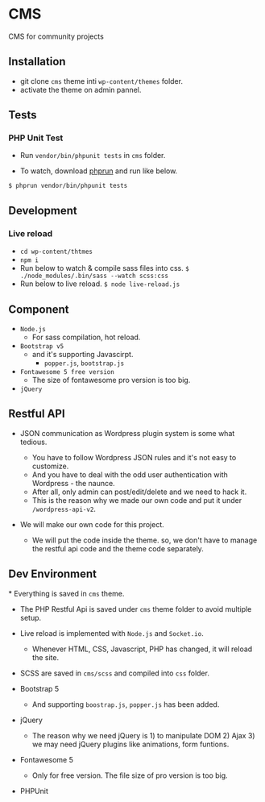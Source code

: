 # CMS

CMS for community projects

## Installation

* git clone `cms` theme inti `wp-content/themes` folder.
* activate the theme on admin pannel.


## Tests

### PHP Unit Test

* Run `vendor/bin/phpunit tests` in `cms` folder.

* To watch, download [phprun](https://www.npmjs.com/package/phprun) and run like below.
```shell script
$ phprun vendor/bin/phpunit tests
```

## Development

### Live reload

* `cd wp-content/thtmes`
* `npm i`
* Run below to watch & compile sass files into css.
  `$ ./node_modules/.bin/sass --watch scss:css`
* Run below to live reload.
  `$ node live-reload.js`



## Component

* `Node.js`
  * For sass compilation, hot reload.
* `Bootstrap v5`
  * and it's supporting Javascirpt.
    * `popper.js`, `bootstrap.js`
* `Fontawesome 5 free version`
  * The size of fontawesome pro version is too big.
* `jQuery`


## Restful API

* JSON communication as Wordpress plugin system is some what tedious.
  * You have to follow Wordpress JSON rules and it's not easy to customize.
  * And you have to deal with the odd user authentication with Wordpress - the naunce.
  * After all, only admin can post/edit/delete and we need to hack it.
  * This is the reason why we made our own code and put it under `/wordpress-api-v2`.

* We will make our own code for this project.
  * We will put the code inside the theme. so, we don't have to manage the restful api code and the theme code separately.


## Dev Environment


​* Everything is saved in `cms` theme.
  * The PHP Restful Api is saved under `cms` theme folder to avoid multiple setup.

* Live reload is implemented with `Node.js` and `Socket.io`.
  * Whenever HTML, CSS, Javascript, PHP has changed, it will reload the site.

* SCSS are saved in `cms/scss` and compiled into `css` folder.

* Bootstrap 5
  * And supporting `boostrap.js`, `popper.js` has been added.
  
* jQuery
  * The reason why we need jQuery is 1) to manipulate DOM 2) Ajax 3) we may need jQuery plugins like animations, form funtions.

* Fontawesome 5
  * Only for free version. The file size of pro version is too big.

* PHPUnit

